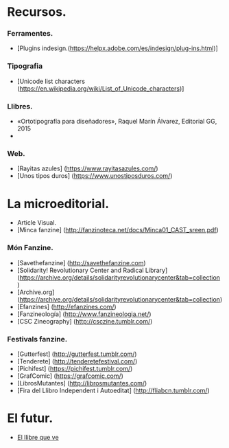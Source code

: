 # Recursos.
### Ferramentes.
* [Plugins indesign.(https://helpx.adobe.com/es/indesign/plug-ins.html)]
### Tipografia
* [Unicode list characters (https://en.wikipedia.org/wiki/List_of_Unicode_characters)] 
### Llibres.
* «Ortotipografía para diseñadores», Raquel Marín Álvarez, Editorial GG, 2015
* 
### Web.
* [Rayitas azules] (https://www.rayitasazules.com/)
* [Unos tipos duros] (https://www.unostiposduros.com/)
# La microeditorial.
* Article Visual.
* [Minca fanzine] (http://fanzinoteca.net/docs/Minca01_CAST_sreen.pdf)
### Món Fanzine.
* [Savethefanzine] (http://savethefanzine.com)
* [Solidarity! Revolutionary Center and Radical Library] (https://archive.org/details/solidarityrevolutionarycenter&tab=collection
) 
* [Archive.org] (https://archive.org/details/solidarityrevolutionarycenter&tab=collection)
* [Efanzines] (http://efanzines.com/)
* [Fanzineología] (http://www.fanzineologia.net/)
* [CSC Zineography] (http://csczine.tumblr.com/)

### Festivals fanzine.
* [Gutterfest] (http://gutterfest.tumblr.com/)
* [Tenderete] (http://tenderetefestival.com/)
* [Pichifest] (https://pichifest.tumblr.com/)
* [GrafComic] (https://grafcomic.com/)
* [LibrosMutantes] (http://librosmutantes.com/)
* [Fira del Llibro Independent i Autoeditat] (http://fliabcn.tumblr.com/)
# El futur.
* [El llibre que ve](http://lab.cccb.org/ca/el-llibre-que-ve/)
